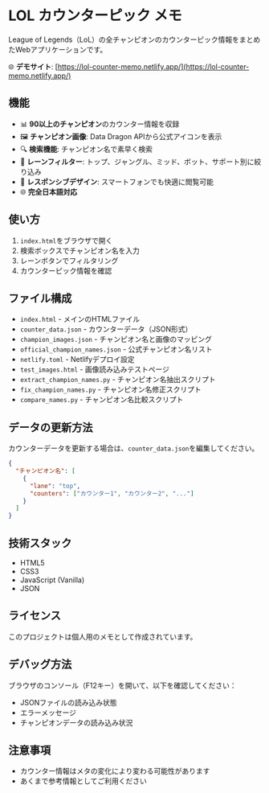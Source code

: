 # LOL カウンターピック メモ

League of Legends（LoL）の全チャンピオンのカウンターピック情報をまとめたWebアプリケーションです。

🌐 **デモサイト**: [https://lol-counter-memo.netlify.app/](https://lol-counter-memo.netlify.app/)

## 機能

- 📊 **90以上のチャンピオン**のカウンター情報を収録
- 🖼️ **チャンピオン画像**: Data Dragon APIから公式アイコンを表示
- 🔍 **検索機能**: チャンピオン名で素早く検索
- 🎯 **レーンフィルター**: トップ、ジャングル、ミッド、ボット、サポート別に絞り込み
- 📱 **レスポンシブデザイン**: スマートフォンでも快適に閲覧可能
- 🌐 **完全日本語対応**

## 使い方

1. `index.html`をブラウザで開く
2. 検索ボックスでチャンピオン名を入力
3. レーンボタンでフィルタリング
4. カウンターピック情報を確認

## ファイル構成

- `index.html` - メインのHTMLファイル
- `counter_data.json` - カウンターデータ（JSON形式）
- `champion_images.json` - チャンピオン名と画像のマッピング
- `official_champion_names.json` - 公式チャンピオン名リスト
- `netlify.toml` - Netlifyデプロイ設定
- `test_images.html` - 画像読み込みテストページ
- `extract_champion_names.py` - チャンピオン名抽出スクリプト
- `fix_champion_names.py` - チャンピオン名修正スクリプト
- `compare_names.py` - チャンピオン名比較スクリプト

## データの更新方法

カウンターデータを更新する場合は、`counter_data.json`を編集してください。

```json
{
  "チャンピオン名": [
    {
      "lane": "top",
      "counters": ["カウンター1", "カウンター2", "..."]
    }
  ]
}
```

## 技術スタック

- HTML5
- CSS3
- JavaScript (Vanilla)
- JSON

## ライセンス

このプロジェクトは個人用のメモとして作成されています。

## デバッグ方法

ブラウザのコンソール（F12キー）を開いて、以下を確認してください：
- JSONファイルの読み込み状態
- エラーメッセージ
- チャンピオンデータの読み込み状況

## 注意事項

- カウンター情報はメタの変化により変わる可能性があります
- あくまで参考情報としてご利用ください

